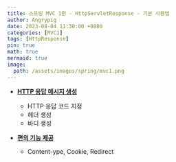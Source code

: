 ```yaml
---
title: 스프링 MVC 1편 - HttpServletResponse - 기본 사용법
author: Angrypig
date: 2023-08-04 11:30:00 +0800
categories: [MVC1]
tags: [HttpResponse]
pin: true
math: true
mermaid: true
image:
  path: /assets/images/spring/mvc1.png
---
```


-   **<u>HTTP 응답 메시지  생성</u>**
    -   HTTP 응답 코드 지정
    -   헤더 생성
    -   바디 생성

-   **<u>편의 기능 제공</u>**
    -   Content-ype, Cookie, Redirect

